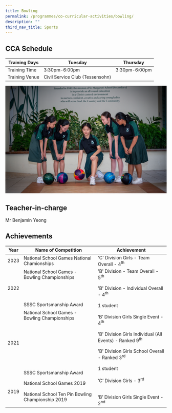 ```yaml
---
title: Bowling
permalink: /programmes/co-curricular-activities/bowling/
description: ""
third_nav_title: Sports
---
```

CCA Schedule
------------


| Training Days  | Tuesday  | Thursday 
| -------- | -------- | -------- | 
| Training Time     | 3:30pm-6:00pm     | 3:30pm-6:00pm     |
| Training Venue | Civil Service Club (Tessensohn)

![](/images/Bowling1.jpg)


Teacher-in-charge
-----------------

Mr Benjamin Yeong 


Achievements
------------

| Year | Name of Competition | Achievement  |
| -------- | -------- | -------- |
|2023 | National School Games National Chamionships | 'C' Division Girls - Team Overall - 4<sup>th</sup> |
| 2022 | National School Games - Bowling Championships <br><br><br><br><br>SSSC Sportsmanship Award | 'B' Division - Team Overall - 5<sup>th</sup><br><br>'B' Division - Individual Overall - 4<sup>th</sup><br><br>1 student|
|2021 |  National School Games - Bowling Championships <br><br><br><br><br><br><br><br><br><br>SSSC Sportsmanship Award | ‘B’ Division Girls Single Event - 4<sup>th</sup><br><br>'B' Division Girls Individual (All Events) - Ranked 9<sup>th</sup><br><br>'B' Division Girls School Overall - Ranked 3<sup>rd</sup><br><br>1 student|
| 2019 | National School Games 2019 <br><br> National School Ten Pin Bowling Championship 2019 | ‘C’ Division Girls - 3<sup>rd</sup> <br><br><br>‘B’ Division Girls Single Event - 2<sup>nd</sup>
